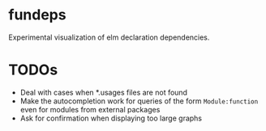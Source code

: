 # fundeps

Experimental visualization of elm declaration dependencies.

# TODOs
* Deal with cases when \*.usages files are not found
* Make the autocompletion work for queries of the form `Module:function` even for modules from external packages
* Ask for confirmation when displaying too large graphs
